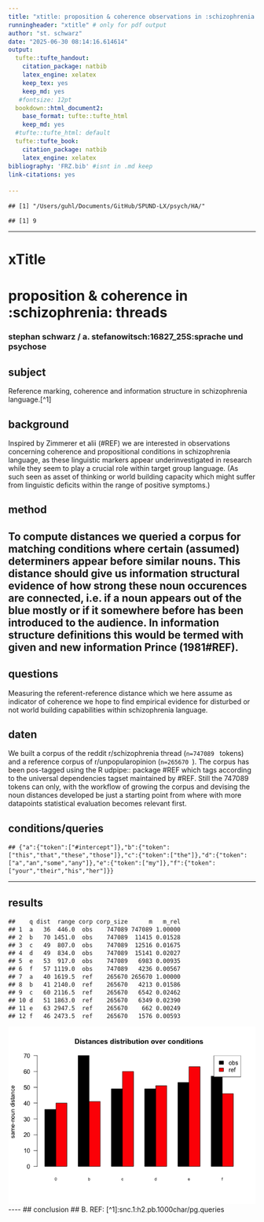 ```yaml
---
title: "xtitle: proposition & coherence observations in :schizophrenia: threads"
runningheader: "xtitle" # only for pdf output
author: "st. schwarz"
date: "2025-06-30 08:14:16.614614"
output:
  tufte::tufte_handout:
    citation_package: natbib
    latex_engine: xelatex
    keep_tex: yes
    keep_md: yes
   #fontsize: 12pt
  bookdown::html_document2:
    base_format: tufte::tufte_html
    keep_md: yes
  #tufte::tufte_html: default
  tufte::tufte_book:
    citation_package: natbib
    latex_engine: xelatex
bibliography: 'FRZ.bib' #isnt in .md keep
link-citations: yes

---
```
















```
## [1] "/Users/guhl/Documents/GitHub/SPUND-LX/psych/HA/"
```

```
## [1] 9
```

---

# xTitle
# proposition & coherence in :schizophrenia: threads
### stephan schwarz / a. stefanowitsch:16827_25S:sprache und psychose
## subject
Reference marking, coherence and information structure in schizophrenia language.[^1]
## background
Inspired by Zimmerer et alii (#REF) we are interested in observations concerning coherence and propositional conditions in schizophrenia language, as these linguistic markers appear underinvestigated in research while they seem to play a crucial role within target group language. (As such seen as asset of thinking or world building capacity which might suffer from linguistic deficits within the range of positive symptoms.)
## method
To compute distances we queried a corpus for matching conditions where certain (assumed) determiners appear before similar nouns. This distance should give us information structural evidence of how strong these noun occurences are connected, i.e. if a noun appears out of the blue mostly or if it somewhere before has been introduced to the audience. In information structure definitions this would be termed with **given and new information** Prince (1981#REF).
----
## questions
Measuring the referent-reference distance which we here assume as indicator of coherence we hope to find empirical evidence for disturbed or not world building capabilities within schizophrenia language.
## daten
We built a corpus of the reddit r/schizophrenia thread (```n=747089 ``` tokens) and a reference corpus of r/unpopularopinion (```n=265670 ```). The corpus has been pos-tagged using the R udpipe:: package #REF which tags according to the universal dependencies tagset maintained by #REF. Still the 747089 tokens can only, with the workflow of growing the corpus and devising the noun distances developed be just a starting point from where with more datapoints statistical evaluation becomes relevant first.
## conditions/queries

```
## {"a":{"token":["#intercept"]},"b":{"token":["this","that","these","those"]},"c":{"token":["the"]},"d":{"token":["a","an","some","any"]},"e":{"token":["my"]},"f":{"token":["your","their","his","her"]}}
```
----
## results



```
##    q dist  range corp corp_size      m   m_rel
## 1  a   36  446.0  obs    747089 747089 1.00000
## 2  b   70 1451.0  obs    747089  11415 0.01528
## 3  c   49  807.0  obs    747089  12516 0.01675
## 4  d   49  834.0  obs    747089  15141 0.02027
## 5  e   53  917.0  obs    747089   6983 0.00935
## 6  f   57 1119.0  obs    747089   4236 0.00567
## 7  a   40 1619.5  ref    265670 265670 1.00000
## 8  b   41 2140.0  ref    265670   4213 0.01586
## 9  c   60 2116.5  ref    265670   6542 0.02462
## 10 d   51 1863.0  ref    265670   6349 0.02390
## 11 e   63 2947.5  ref    265670    662 0.00249
## 12 f   46 2473.5  ref    265670   1576 0.00593
```

<img src="index_files/figure-html/df1-vis-1.png"  />
----
## conclusion
## B. REF:
[^1]:snc.1:h2.pb.1000char/pg.queries
